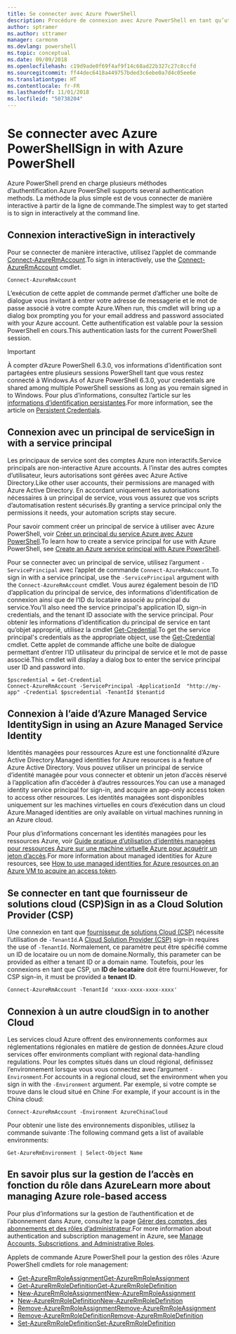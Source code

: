 ```yaml
---
title: Se connecter avec Azure PowerShell
description: Procédure de connexion avec Azure PowerShell en tant qu’utilisateur, en tant que principal de service, ou avec des identités managées pour les ressources Azure.
author: sptramer
ms.author: sttramer
manager: carmonm
ms.devlang: powershell
ms.topic: conceptual
ms.date: 09/09/2018
ms.openlocfilehash: c19d9ade0f69f4af9f14c68ad22b327c27c8ccfd
ms.sourcegitcommit: ff44dec6418a449757bded3c6ebe0a7d4c05ee6e
ms.translationtype: HT
ms.contentlocale: fr-FR
ms.lasthandoff: 11/01/2018
ms.locfileid: "50738204"
---
```

# <a name="sign-in-with-azure-powershell"></a><span data-ttu-id="ad783-103">Se connecter avec Azure PowerShell</span><span class="sxs-lookup"><span data-stu-id="ad783-103">Sign in with Azure PowerShell</span></span>

<span data-ttu-id="ad783-104">Azure PowerShell prend en charge plusieurs méthodes d’authentification.</span><span class="sxs-lookup"><span data-stu-id="ad783-104">Azure PowerShell supports several authentication methods.</span></span> <span data-ttu-id="ad783-105">La méthode la plus simple est de vous connecter de manière interactive à partir de la ligne de commande.</span><span class="sxs-lookup"><span data-stu-id="ad783-105">The simplest way to get started is to sign in interactively at the command line.</span></span>

## <a name="sign-in-interactively"></a><span data-ttu-id="ad783-106">Connexion interactive</span><span class="sxs-lookup"><span data-stu-id="ad783-106">Sign in interactively</span></span>

<span data-ttu-id="ad783-107">Pour se connecter de manière interactive, utilisez l’applet de commande [Connect-AzureRmAccount](/powershell/module/azurerm.profile/connect-azurermaccount).</span><span class="sxs-lookup"><span data-stu-id="ad783-107">To sign in interactively, use the [Connect-AzureRmAccount](/powershell/module/azurerm.profile/connect-azurermaccount) cmdlet.</span></span>

```azurepowershell
Connect-AzureRmAccount
```

<span data-ttu-id="ad783-108">L’exécution de cette applet de commande permet d’afficher une boîte de dialogue vous invitant à entrer votre adresse de messagerie et le mot de passe associé à votre compte Azure.</span><span class="sxs-lookup"><span data-stu-id="ad783-108">When run, this cmdlet will bring up a dialog box prompting you for your email address and password associated with your Azure account.</span></span> <span data-ttu-id="ad783-109">Cette authentification est valable pour la session PowerShell en cours.</span><span class="sxs-lookup"><span data-stu-id="ad783-109">This authentication lasts for the current PowerShell session.</span></span>

> [!IMPORTANT]
> <span data-ttu-id="ad783-110">À compter d’Azure PowerShell 6.3.0, vos informations d’identification sont partagées entre plusieurs sessions PowerShell tant que vous restez connecté à Windows.</span><span class="sxs-lookup"><span data-stu-id="ad783-110">As of Azure PowerShell 6.3.0, your credentials are shared among multiple PowerShell sessions as long as you remain signed in to Windows.</span></span> <span data-ttu-id="ad783-111">Pour plus d’informations, consultez l’article sur les [informations d’identification persistantes](context-persistence.md).</span><span class="sxs-lookup"><span data-stu-id="ad783-111">For more information, see the article on [Persistent Credentials](context-persistence.md).</span></span>

## <a name="sign-in-with-a-service-principal"></a><span data-ttu-id="ad783-112">Connexion avec un principal de service</span><span class="sxs-lookup"><span data-stu-id="ad783-112">Sign in with a service principal</span></span>

<span data-ttu-id="ad783-113">Les principaux de service sont des comptes Azure non interactifs.</span><span class="sxs-lookup"><span data-stu-id="ad783-113">Service principals are non-interactive Azure accounts.</span></span> <span data-ttu-id="ad783-114">À l’instar des autres comptes d’utilisateur, leurs autorisations sont gérées avec Azure Active Directory.</span><span class="sxs-lookup"><span data-stu-id="ad783-114">Like other user accounts, their permissions are managed with Azure Active Directory.</span></span> <span data-ttu-id="ad783-115">En accordant uniquement les autorisations nécessaires à un principal de service, vous vous assurez que vos scripts d’automatisation restent sécurisés.</span><span class="sxs-lookup"><span data-stu-id="ad783-115">By granting a service principal only the permissions it needs, your automation scripts stay secure.</span></span>

<span data-ttu-id="ad783-116">Pour savoir comment créer un principal de service à utiliser avec Azure PowerShell, voir [Créer un principal du service Azure avec Azure PowerShell](create-azure-service-principal-azureps.md).</span><span class="sxs-lookup"><span data-stu-id="ad783-116">To learn how to create a service principal for use with Azure PowerShell, see [Create an Azure service principal with Azure PowerShell](create-azure-service-principal-azureps.md).</span></span>

<span data-ttu-id="ad783-117">Pour se connecter avec un principal de service, utilisez l’argument `-ServicePrincipal` avec l’applet de commande `Connect-AzureRmAccount`.</span><span class="sxs-lookup"><span data-stu-id="ad783-117">To sign in with a service principal, use the `-ServicePrincipal` argument with the `Connect-AzureRmAccount` cmdlet.</span></span> <span data-ttu-id="ad783-118">Vous aurez également besoin de l’ID d’application du principal de service, des informations d’identification de connexion ainsi que de l’ID du locataire associé au principal du service.</span><span class="sxs-lookup"><span data-stu-id="ad783-118">You'll also need the service principal's application ID, sign-in credentials, and the tenant ID associate with the service principal.</span></span> <span data-ttu-id="ad783-119">Pour obtenir les informations d’identification du principal de service en tant qu’objet approprié, utilisez la cmdlet [Get-Credential](/powershell/module/microsoft.powershell.security/get-credential).</span><span class="sxs-lookup"><span data-stu-id="ad783-119">To get the service principal's credentials as the appropriate object, use the [Get-Credential](/powershell/module/microsoft.powershell.security/get-credential) cmdlet.</span></span> <span data-ttu-id="ad783-120">Cette applet de commande affiche une boîte de dialogue permettant d’entrer l’ID utilisateur du principal de service et le mot de passe associé.</span><span class="sxs-lookup"><span data-stu-id="ad783-120">This cmdlet will display a dialog box to enter the service principal user ID and password into.</span></span>

```azurepowershell-interactive
$pscredential = Get-Credential
Connect-AzureRmAccount -ServicePrincipal -ApplicationId  "http://my-app" -Credential $pscredential -TenantId $tenantid
```

## <a name="sign-in-using-an-azure-managed-service-identity"></a><span data-ttu-id="ad783-121">Connexion à l’aide d’Azure Managed Service Identity</span><span class="sxs-lookup"><span data-stu-id="ad783-121">Sign in using an Azure Managed Service Identity</span></span>

<span data-ttu-id="ad783-122">Identités managées pour ressources Azure est une fonctionnalité d’Azure Active Directory.</span><span class="sxs-lookup"><span data-stu-id="ad783-122">Managed identities for Azure resources is a feature of Azure Active Directory.</span></span> <span data-ttu-id="ad783-123">Vous pouvez utiliser un principal de service d’identité managée pour vous connecter et obtenir un jeton d’accès réservé à l’application afin d’accéder à d’autres ressources.</span><span class="sxs-lookup"><span data-stu-id="ad783-123">You can use a managed identity service principal for sign-in, and acquire an app-only access token to access other resources.</span></span> <span data-ttu-id="ad783-124">Les identités managées sont disponibles uniquement sur les machines virtuelles en cours d’exécution dans un cloud Azure.</span><span class="sxs-lookup"><span data-stu-id="ad783-124">Managed identities are only available on virtual machines running in an Azure cloud.</span></span>

<span data-ttu-id="ad783-125">Pour plus d’informations concernant les identités managées pour les ressources Azure, voir [Guide pratique d’utilisation d’identités managées pour ressources Azure sur une machine virtuelle Azure pour acquérir un jeton d’accès](/azure/active-directory/managed-identities-azure-resources/how-to-use-vm-token).</span><span class="sxs-lookup"><span data-stu-id="ad783-125">For more information about managed identities for Azure resources, see [How to use managed identities for Azure resources on an Azure VM to acquire an access token](/azure/active-directory/managed-identities-azure-resources/how-to-use-vm-token).</span></span>

## <a name="sign-in-as-a-cloud-solution-provider-csp"></a><span data-ttu-id="ad783-126">Se connecter en tant que fournisseur de solutions cloud (CSP)</span><span class="sxs-lookup"><span data-stu-id="ad783-126">Sign in as a Cloud Solution Provider (CSP)</span></span>

<span data-ttu-id="ad783-127">Une connexion en tant que [fournisseur de solutions Cloud (CSP)](https://azure.microsoft.com/en-us/offers/ms-azr-0145p/) nécessite l’utilisation de `-TenantId`.</span><span class="sxs-lookup"><span data-stu-id="ad783-127">A [Cloud Solution Provider (CSP)](https://azure.microsoft.com/en-us/offers/ms-azr-0145p/) sign-in requires the use of `-TenantId`.</span></span> <span data-ttu-id="ad783-128">Normalement, ce paramètre peut être spécifié comme un ID de locataire ou un nom de domaine.</span><span class="sxs-lookup"><span data-stu-id="ad783-128">Normally, this parameter can be provided as either a tenant ID or a domain name.</span></span> <span data-ttu-id="ad783-129">Toutefois, pour les connexions en tant que CSP, un **ID de locataire** doit être fourni.</span><span class="sxs-lookup"><span data-stu-id="ad783-129">However, for CSP sign-in, it must be provided a **tenant ID**.</span></span>

```azurepowershell-interactive
Connect-AzureRmAccount -TenantId 'xxxx-xxxx-xxxx-xxxx'
```

## <a name="sign-in-to-another-cloud"></a><span data-ttu-id="ad783-130">Connexion à un autre cloud</span><span class="sxs-lookup"><span data-stu-id="ad783-130">Sign in to another Cloud</span></span>

<span data-ttu-id="ad783-131">Les services cloud Azure offrent des environnements conformes aux réglementations régionales en matière de gestion de données.</span><span class="sxs-lookup"><span data-stu-id="ad783-131">Azure cloud services offer environments compliant with regional data-handling regulations.</span></span>
<span data-ttu-id="ad783-132">Pour les comptes situés dans un cloud régional, définissez l’environnement lorsque vous vous connectez avec l’argument `-Environment`.</span><span class="sxs-lookup"><span data-stu-id="ad783-132">For accounts in a regional cloud, set the environment when you sign in with the `-Environment` argument.</span></span>
<span data-ttu-id="ad783-133">Par exemple, si votre compte se trouve dans le cloud situé en Chine :</span><span class="sxs-lookup"><span data-stu-id="ad783-133">For example, if your account is in the China cloud:</span></span>

```azurepowershell-interactive
Connect-AzureRmAccount -Environment AzureChinaCloud
```

<span data-ttu-id="ad783-134">Pour obtenir une liste des environnements disponibles, utilisez la commande suivante :</span><span class="sxs-lookup"><span data-stu-id="ad783-134">The following command gets a list of available environments:</span></span>

```azurepowershell-interactive
Get-AzureRmEnvironment | Select-Object Name
```

## <a name="learn-more-about-managing-azure-role-based-access"></a><span data-ttu-id="ad783-135">En savoir plus sur la gestion de l’accès en fonction du rôle dans Azure</span><span class="sxs-lookup"><span data-stu-id="ad783-135">Learn more about managing Azure role-based access</span></span>

<span data-ttu-id="ad783-136">Pour plus d’informations sur la gestion de l’authentification et de l’abonnement dans Azure, consultez la page [Gérer des comptes, des abonnements et des rôles d’administrateur](/azure/active-directory/role-based-access-control-configure).</span><span class="sxs-lookup"><span data-stu-id="ad783-136">For more information about authentication and subscription management in Azure, see [Manage Accounts, Subscriptions, and Administrative Roles](/azure/active-directory/role-based-access-control-configure).</span></span>

<span data-ttu-id="ad783-137">Applets de commande Azure PowerShell pour la gestion des rôles :</span><span class="sxs-lookup"><span data-stu-id="ad783-137">Azure PowerShell cmdlets for role management:</span></span>

* [<span data-ttu-id="ad783-138">Get-AzureRmRoleAssignment</span><span class="sxs-lookup"><span data-stu-id="ad783-138">Get-AzureRmRoleAssignment</span></span>](/powershell/module/AzureRM.Resources/Get-AzureRmRoleAssignment)
* [<span data-ttu-id="ad783-139">Get-AzureRmRoleDefinition</span><span class="sxs-lookup"><span data-stu-id="ad783-139">Get-AzureRmRoleDefinition</span></span>](/powershell/module/AzureRM.Resources/Get-AzureRmRoleDefinition)
* [<span data-ttu-id="ad783-140">New-AzureRmRoleAssignment</span><span class="sxs-lookup"><span data-stu-id="ad783-140">New-AzureRmRoleAssignment</span></span>](/powershell/module/AzureRM.Resources/New-AzureRmRoleAssignment)
* [<span data-ttu-id="ad783-141">New-AzureRmRoleDefinition</span><span class="sxs-lookup"><span data-stu-id="ad783-141">New-AzureRmRoleDefinition</span></span>](/powershell/module/AzureRM.Resources/New-AzureRmRoleDefinition)
* [<span data-ttu-id="ad783-142">Remove-AzureRmRoleAssignment</span><span class="sxs-lookup"><span data-stu-id="ad783-142">Remove-AzureRmRoleAssignment</span></span>](/powershell/module/AzureRM.Resources/Remove-AzureRmRoleAssignment)
* [<span data-ttu-id="ad783-143">Remove-AzureRmRoleDefinition</span><span class="sxs-lookup"><span data-stu-id="ad783-143">Remove-AzureRmRoleDefinition</span></span>](/powershell/module/AzureRM.Resources/Remove-AzureRmRoleDefinition)
* [<span data-ttu-id="ad783-144">Set-AzureRmRoleDefinition</span><span class="sxs-lookup"><span data-stu-id="ad783-144">Set-AzureRmRoleDefinition</span></span>](/powershell/module/AzureRM.Resources/Set-AzureRmRoleDefinition)
